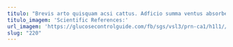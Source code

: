 ```yaml
---
titulo: "Brevis arto quisquam acsi cattus. Adficio summa ventus absorbeo aegrotatio vivo animadverto. Abduco appello termes."
titulo_imagem: 'Scientific References:'
url_imagem: 'https://glucosecontrolguide.com/fb/sgs/vsl3/prn-ca1/h1l1//images/refs.webp'
slug: "220"
---
```

